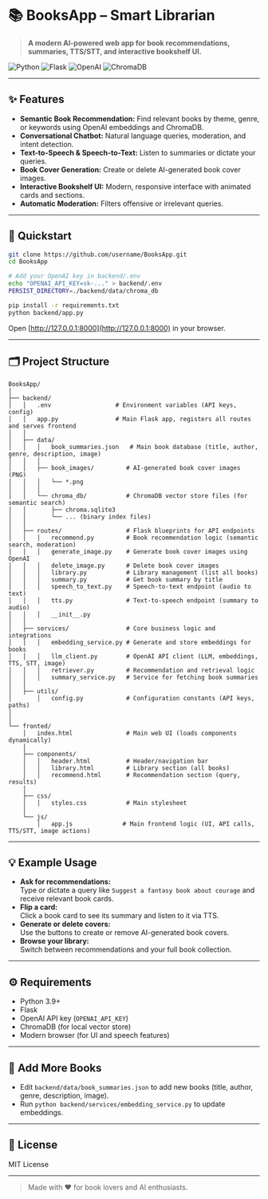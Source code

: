 # 📚 BooksApp – Smart Librarian

> **A modern AI-powered web app for book recommendations, summaries, TTS/STT, and interactive bookshelf UI.**

![Python](https://img.shields.io/badge/python-3.9%2B-blue?logo=python)
![Flask](https://img.shields.io/badge/flask-web%20app-lightgrey?logo=flask)
![OpenAI](https://img.shields.io/badge/openai-embeddings%20%7C%20chat-green?logo=openai)
![ChromaDB](https://img.shields.io/badge/chromadb-vector%20store-orange?logo=databricks)

---

## ✨ Features

- **Semantic Book Recommendation:** Find relevant books by theme, genre, or keywords using OpenAI embeddings and ChromaDB.
- **Conversational Chatbot:** Natural language queries, moderation, and intent detection.
- **Text-to-Speech & Speech-to-Text:** Listen to summaries or dictate your queries.
- **Book Cover Generation:** Create or delete AI-generated book cover images.
- **Interactive Bookshelf UI:** Modern, responsive interface with animated cards and sections.
- **Automatic Moderation:** Filters offensive or irrelevant queries.

---

## 🚀 Quickstart

```bash
git clone https://github.com/username/BooksApp.git
cd BooksApp

# Add your OpenAI key in backend/.env
echo "OPENAI_API_KEY=sk-..." > backend/.env
PERSIST_DIRECTORY=./backend/data/chroma_db

pip install -r requirements.txt
python backend/app.py
```

Open [http://127.0.0.1:8000](http://127.0.0.1:8000) in your browser.

---

## 🗂️ Project Structure

```
BooksApp/
│
├── backend/
│   │   .env                  # Environment variables (API keys, config)
│   │   app.py                # Main Flask app, registers all routes and serves frontend
│   │
│   ├── data/
│   │   │   book_summaries.json   # Main book database (title, author, genre, description, image)
│   │   │
│   │   ├── book_images/         # AI-generated book cover images (PNG)
│   │   │   └── *.png
│   │   │
│   │   └── chroma_db/           # ChromaDB vector store files (for semantic search)
│   │       ├── chroma.sqlite3
│   │       └── ... (binary index files)
│   │
│   ├── routes/                  # Flask blueprints for API endpoints
│   │   │   recommend.py         # Book recommendation logic (semantic search, moderation)
│   │   │   generate_image.py    # Generate book cover images using OpenAI
│   │   │   delete_image.py      # Delete book cover images
│   │   │   library.py           # Library management (list all books)
│   │   │   summary.py           # Get book summary by title
│   │   │   speech_to_text.py    # Speech-to-text endpoint (audio to text)
│   │   │   tts.py               # Text-to-speech endpoint (summary to audio)
│   │   │   __init__.py
│   │
│   ├── services/                # Core business logic and integrations
│   │   │   embedding_service.py # Generate and store embeddings for books
│   │   │   llm_client.py        # OpenAI API client (LLM, embeddings, TTS, STT, image)
│   │   │   retriever.py         # Recommendation and retrieval logic
│   │   │   summary_service.py   # Service for fetching book summaries
│   │
│   ├── utils/
│       │   config.py            # Configuration constants (API keys, paths)
│   
│
└── fronted/
    │   index.html               # Main web UI (loads components dynamically)
    │
    ├── components/
    │   │   header.html          # Header/navigation bar
    │   │   library.html         # Library section (all books)
    │   │   recommend.html       # Recommendation section (query, results)
    │
    ├── css/
    │   │   styles.css           # Main stylesheet
    │
    └── js/
        │   app.js              # Main frontend logic (UI, API calls, TTS/STT, image actions)
```

---

## 💡 Example Usage

- **Ask for recommendations:**  
  Type or dictate a query like `Suggest a fantasy book about courage` and receive relevant book cards.
- **Flip a card:**  
  Click a book card to see its summary and listen to it via TTS.
- **Generate or delete covers:**  
  Use the buttons to create or remove AI-generated book covers.
- **Browse your library:**  
  Switch between recommendations and your full book collection.

---

## ⚙️ Requirements

- Python 3.9+
- Flask
- OpenAI API key (`OPENAI_API_KEY`)
- ChromaDB (for local vector store)
- Modern browser (for UI and speech features)

---

## 📖 Add More Books

- Edit `backend/data/book_summaries.json` to add new books (title, author, genre, description, image).
- Run `python backend/services/embedding_service.py` to update embeddings.

---

## 📝 License

MIT License

---

> Made with ❤️ for book lovers and AI enthusiasts.
